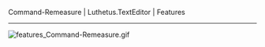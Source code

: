Command-Remeasure | Luthetus.TextEditor | Features

---

![features_Command-Remeasure.gif](../../../Images/TextEditor/Gifs/features_Command-Remeasure.gif)